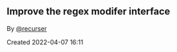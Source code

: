 ## Improve the regex modifer interface

By [@recurser](https://github.com/recurser)

Created 2022-04-07 16:11
